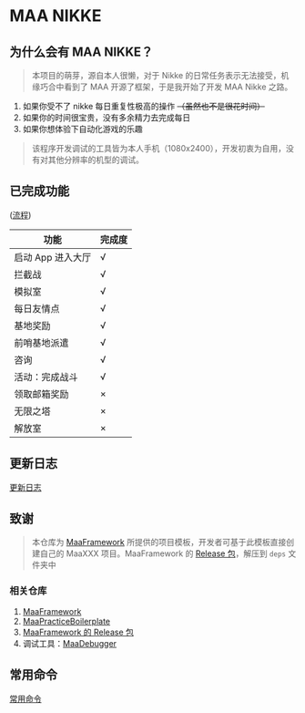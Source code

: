 # MAA NIKKE

## 为什么会有 MAA NIKKE？

> 本项目的萌芽，源自本人很懒，对于 Nikke 的日常任务表示无法接受，机缘巧合中看到了 MAA 开源了框架，于是我开始了开发 MAA Nikke 之路。

1. 如果你受不了 nikke 每日重复性极高的操作 ~~（虽然也不是很花时间）~~
2. 如果你的时间很宝贵，没有多余精力去完成每日
3. 如果你想体验下自动化游戏的乐趣

> 该程序开发调试的工具皆为本人手机（1080x2400），开发初衷为自用，没有对其他分辨率的机型的调试。

## 已完成功能

([流程](https://www.notion.so/natsume/MAA-653b63db233e454887f986902b370e95))

| 功能              | 完成度 |
| ----------------- | ------ |
| 启动 App 进入大厅 | √      |
| 拦截战            | √      |
| 模拟室            | √      |
| 每日友情点        | √      |
| 基地奖励          | √      |
| 前哨基地派遣      | √      |
| 咨询              | √      |
| 活动：完成战斗    | √      |
| 领取邮箱奖励      | ×      |
| 无限之塔          | ×      |
| 解放室            | ×      |

## 更新日志

[更新日志](UpdateLog.md)

## 致谢

> 本仓库为 [MaaFramework](https://github.com/MaaXYZ/MaaFramework) 所提供的项目模板，开发者可基于此模板直接创建自己的 MaaXXX 项目。MaaFramework 的 [Release 包](https://github.com/MaaXYZ/MaaFramework/releases)，解压到 `deps` 文件夹中

### 相关仓库

1. [MaaFramework](https://github.com/MaaXYZ/MaaFramework)
2. [MaaPracticeBoilerplate](https://github.com/MaaXYZ/MaaPracticeBoilerplate)
3. [ MaaFramework 的 Release 包](https://github.com/MaaXYZ/MaaFramework/releases)
4. 调试工具：[MaaDebugger](https://github.com/MaaXYZ/MaaDebugger)

## 常用命令

[常用命令](command.md)
